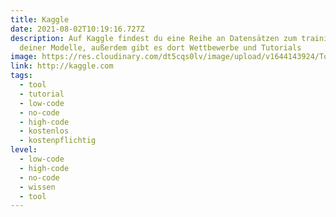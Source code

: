 ```yaml
---
title: Kaggle
date: 2021-08-02T10:19:16.727Z
description: Auf Kaggle findest du eine Reihe an Datensätzen zum trainieren
  deiner Modelle, außerdem gibt es dort Wettbewerbe und Tutorials
image: https://res.cloudinary.com/dt5cqs0lv/image/upload/v1644143924/Tools/Screenshot_2021-08-02_at_12-11-01_Kaggle_Your_Machine_Learning_and_Data_Science_Community_ficqdk_cjnjfe.jpg
link: http://kaggle.com
tags:
  - tool
  - tutorial
  - low-code
  - no-code
  - high-code
  - kostenlos
  - kostenpflichtig
level:
  - low-code
  - high-code
  - no-code
  - wissen
  - tool
---
```

